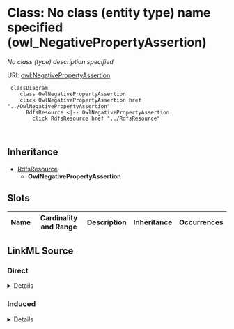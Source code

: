 

# Class: No class (entity type) name specified (owl_NegativePropertyAssertion)


_No class (type) description specified_







URI: [owl:NegativePropertyAssertion](http://www.w3.org/2002/07/owl#NegativePropertyAssertion)






```mermaid
 classDiagram
    class OwlNegativePropertyAssertion
    click OwlNegativePropertyAssertion href "../OwlNegativePropertyAssertion"
      RdfsResource <|-- OwlNegativePropertyAssertion
        click RdfsResource href "../RdfsResource"
      
      
```





## Inheritance
* [RdfsResource](../classes/RdfsResource.md)
    * **OwlNegativePropertyAssertion**



## Slots

| Name | Cardinality and Range | Description | Inheritance | Occurrences |
| ---  | --- | --- | --- | --- |














## LinkML Source

<!-- TODO: investigate https://stackoverflow.com/questions/37606292/how-to-create-tabbed-code-blocks-in-mkdocs-or-sphinx -->

### Direct

<details>

```yaml
name: owl_NegativePropertyAssertion
conforms_to: No schema conformance document specified
description: No class (type) description specified
title: No class (entity type) name specified
from_schema: fio-kg
rank: 1000
is_a: rdfs_Resource
class_uri: owl:NegativePropertyAssertion

```
</details>

### Induced

<details>

```yaml
name: owl_NegativePropertyAssertion
conforms_to: No schema conformance document specified
description: No class (type) description specified
title: No class (entity type) name specified
from_schema: fio-kg
rank: 1000
is_a: rdfs_Resource
class_uri: owl:NegativePropertyAssertion

```
</details>